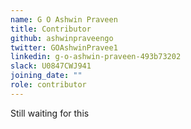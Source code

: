 ```yaml
---
name: G O Ashwin Praveen
title: Contributor
github: ashwinpraveengo
twitter: GOAshwinPravee1
linkedin: g-o-ashwin-praveen-493b73202
slack: U0847CWJ941
joining_date: ""
role: contributor
---
```


Still waiting for this
